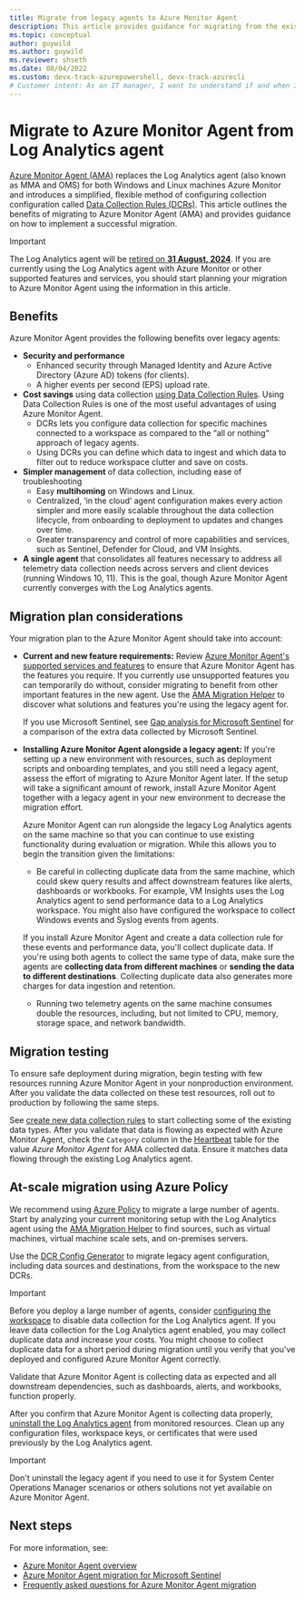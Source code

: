 ```yaml
---
title: Migrate from legacy agents to Azure Monitor Agent
description: This article provides guidance for migrating from the existing legacy agents to the new Azure Monitor Agent (AMA) and data collection rules (DCR).
ms.topic: conceptual
author: guywild
ms.author: guywild
ms.reviewer: shseth
ms.date: 08/04/2022 
ms.custom: devx-track-azurepowershell, devx-track-azurecli
# Customer intent: As an IT manager, I want to understand if and when I should move from using legacy agents to Azure Monitor Agent.    
---
```


# Migrate to Azure Monitor Agent from Log Analytics agent
[Azure Monitor Agent (AMA)](./agents-overview.md) replaces the Log Analytics agent (also known as MMA and OMS) for both Windows and Linux machines Azure Monitor and introduces a simplified, flexible method of configuring collection configuration called [Data Collection Rules (DCRs)](../essentials/data-collection-rule-overview.md). This article outlines the benefits of migrating to Azure Monitor Agent (AMA) and provides guidance on how to implement a successful migration.

> [!IMPORTANT]
> The Log Analytics agent will be [retired on **31 August, 2024**](https://azure.microsoft.com/updates/were-retiring-the-log-analytics-agent-in-azure-monitor-on-31-august-2024/). If you are currently using the Log Analytics agent with Azure Monitor or other supported features and services, you should start planning your migration to Azure Monitor Agent using the information in this article.

## Benefits 

Azure Monitor Agent provides the following benefits over legacy agents:

- **Security and performance**
  - Enhanced security through Managed Identity and Azure Active Directory (Azure AD) tokens (for clients). 
  - A higher events per second (EPS) upload rate.
- **Cost savings** using data collection [using Data Collection Rules](data-collection-rule-azure-monitor-agent.md). Using Data Collection Rules is one of the most useful advantages of using Azure Monitor Agent.
  - DCRs lets you configure data collection for specific machines connected to a workspace as compared to the “all or nothing” approach of legacy agents.
  - Using DCRs you can define which data to ingest and which data to filter out to reduce workspace clutter and save on costs.  
- **Simpler management** of data collection, including ease of troubleshooting
  - Easy **multihoming** on Windows and Linux.
  - Centralized, ‘in the cloud’ agent configuration makes every action simpler and more easily scalable throughout the data collection lifecycle, from onboarding to deployment to updates and changes over time.
  - Greater transparency and control of more capabilities and services, such as Sentinel, Defender for Cloud, and VM Insights.
- **A single agent** that consolidates all features necessary to address all telemetry data collection needs across servers and client devices (running Windows 10, 11). This is the goal, though Azure Monitor Agent currently converges with the Log Analytics agents.

## Migration plan considerations

Your migration plan to the Azure Monitor Agent should take into account:

- **Current and new feature requirements:** Review [Azure Monitor Agent's supported services and features](agents-overview.md#supported-services-and-features) to ensure that Azure Monitor Agent has the features you require. If you currently use unsupported features you can temporarily do without, consider migrating to benefit from other important features in the new agent. Use the [AMA Migration Helper](./azure-monitor-agent-migration-tools.md#using-ama-migration-helper-preview) to discover what solutions and features you're using the legacy agent for.

    If you use Microsoft Sentinel, see [Gap analysis for Microsoft Sentinel](../../sentinel/ama-migrate.md#gap-analysis-between-agents) for a comparison of the extra data collected by Microsoft Sentinel.

- **Installing Azure Monitor Agent alongside a legacy agent:** If you're setting up a new environment with resources, such as deployment scripts and onboarding templates, and you still need a legacy agent, assess the effort of migrating to Azure Monitor Agent later. If the setup will take a significant amount of rework, install Azure Monitor Agent together with a legacy agent in your new environment to decrease the migration effort.

    Azure Monitor Agent can run alongside the legacy Log Analytics agents on the same machine so that you can continue to use existing functionality during evaluation or migration. While this allows you to begin the transition given the limitations:
    - Be careful in collecting duplicate data from the same machine, which could skew query results and affect downstream features like alerts, dashboards or workbooks. For example, VM Insights uses the Log Analytics agent to send performance data to a Log Analytics workspace. You might also have configured the workspace to collect Windows events and Syslog events from agents. 
    
    If you install Azure Monitor Agent and create a data collection rule for these events and performance data, you'll collect duplicate data. If you're using both agents to collect the same type of data, make sure the agents are **collecting data from different machines** or **sending the data to different destinations**. Collecting duplicate data also generates more charges for data ingestion and retention.
    
    - Running two telemetry agents on the same machine consumes double the resources, including, but not limited to CPU, memory, storage space, and network bandwidth.

## Migration testing
To ensure safe deployment during migration, begin testing with few resources running Azure Monitor Agent in your nonproduction environment. After you validate the data collected on these test resources, roll out to production by following the same steps.

See [create new data collection rules](./data-collection-rule-azure-monitor-agent.md#create-data-collection-rule-and-association) to start collecting some of the existing data types. After you validate that data is flowing as expected with Azure Monitor Agent, check the `Category` column in the [Heartbeat](/azure/azure-monitor/reference/tables/heartbeat) table for the value *Azure Monitor Agent* for AMA collected data. Ensure it matches data flowing through the existing Log Analytics agent.

## At-scale migration using Azure Policy
We recommend using [Azure Policy](../../governance/policy/overview.md) to migrate a large number of agents. Start by analyzing your current monitoring setup with the Log Analytics agent using the [AMA Migration Helper](./azure-monitor-agent-migration-tools.md#using-ama-migration-helper-preview) to find sources, such as virtual machines, virtual machine scale sets, and on-premises servers.
 
Use the [DCR Config Generator](./azure-monitor-agent-migration-tools.md#installing-and-using-dcr-config-generator-preview) to migrate legacy agent configuration, including data sources and destinations, from the workspace to the new DCRs.

> [!IMPORTANT]
> Before you deploy a large number of agents, consider [configuring the workspace](agent-data-sources.md) to disable data collection for the Log Analytics agent. If you leave data collection for the Log Analytics agent enabled, you may collect duplicate data and increase your costs. You might choose to collect duplicate data for a short period during migration until you verify that you've deployed and configured Azure Monitor Agent correctly.

Validate that Azure Monitor Agent is collecting data as expected and all downstream dependencies, such as dashboards, alerts, and workbooks, function properly. 

After you confirm that Azure Monitor Agent is collecting data properly, [uninstall the Log Analytics agent](./agent-manage.md#uninstall-agent) from monitored resources. Clean up any configuration files, workspace keys, or certificates that were used previously by the Log Analytics agent.

> [!IMPORTANT]
> Don't uninstall the legacy agent if you need to use it for System Center Operations Manager scenarios or others solutions not yet available on Azure Monitor Agent. 

## Next steps

For more information, see:

- [Azure Monitor Agent overview](agents-overview.md)
- [Azure Monitor Agent migration for Microsoft Sentinel](../../sentinel/ama-migrate.md)
- [Frequently asked questions for Azure Monitor Agent migration](/azure/azure-monitor/faq#azure-monitor-agent)
